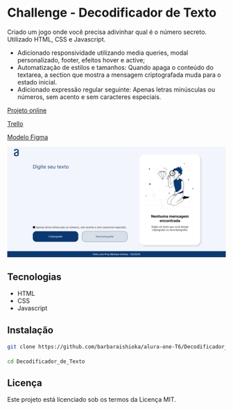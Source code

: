 #

# Challenge - Decodificador de Texto

Criado um jogo onde você precisa adivinhar qual é o número secreto.
Utilizado HTML, CSS e Javascript.

- Adicionado responsividade utilizando media queries, modal personalizado, footer, efeitos hover e active;
- Automatização de estilos e tamanhos: Quando apaga o conteúdo do textarea, a section que mostra a mensagem criptografada muda para o estado inicial.
- Adicionado expressão regular seguinte: Apenas letras minúsculas ou números, sem acento e sem caracteres especiais.

[Projeto online](https://barbaraishioka.github.io/alura-one-T6/Decodificador_de_Texto)

[Trello](https://trello.com/b/EmUFmjCv/decodificador-de-texto-alura-challenges-oracle-one)

[Modelo Figma](https://www.figma.com/file/tvFEYhVfZTjdJ5P24RGV21/Alura-Challenge---Desafio-1---L%C3%B3gica?node-id=16%3A802)

![Imagem do Projeto](./img/preview.png)

## Tecnologias

- HTML
- CSS
- Javascript

## Instalação

```bash
git clone https://github.com/barbaraishioka/alura-one-T6/Decodificador_de_Texto

cd Decodificador_de_Texto

```

## Licença

Este projeto está licenciado sob os termos da Licença MIT.
